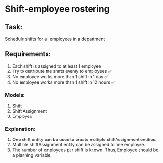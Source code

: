 # Shift-employee rostering

## Task:

Schedule shifts for all employees in a department

## Requirements:

1. Each shift is assigned to at least 1 employee
2. Try to distribute the shifts evenly to employees ✅
3. No employee works more than 1 shift in 1 day ✅
4. No employee works more than 1 shift in 12 hours ✅

### Models:

1. Shift
2. Shift Assignment
3. Employee

### Explanation:

1. One shift entity can be used to create multiple shiftAssignment entities.
2. Multiple shiftAssignment entity can be assigned to one employee.
3. The number of employees per shift is known. Thus, Employee should be a planning variable.



